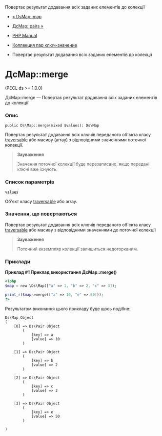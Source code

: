 Повертає результат додавання всіх заданих елементів до колекції

-   [« DsMap::map](ds-map.map.html)
    
-   [ДсMap::pairs »](ds-map.pairs.html)
    
-   [PHP Manual](index.md)
    
-   [Коллекция пар ключ-значение](class.ds-map.html)
    
-   Повертає результат додавання всіх заданих елементів до колекції
    

# ДсMap::merge

(PECL ds >= 1.0.0)

ДсMap::merge — Повертає результат додавання всіх заданих елементів до колекції

### Опис

```methodsynopsis
public Ds\Map::merge(mixed $values): Ds\Map
```

Повертає результат додавання всіх ключів переданого об'єкта класу [traversable](class.traversable.md) або масиву (array) з відповідними значеннями поточної колекції.

> **Зауваження**
> 
> Значення поточної колекції буде перезаписано, якщо передані ключі вже існують.

### Список параметрів

`values`

Об'єкт класу [traversable](class.traversable.md) або array.

### Значення, що повертаються

Повертає результат додавання всіх ключів переданого об'єкта класу [traversable](class.traversable.md) або масиву з відповідними значеннями до поточної колекції

> **Зауваження**
> 
> Поточний екземпляр колекції залишиться недоторканим.

### Приклади

**Приклад #1 Приклад використання **ДсMap::merge()****

```php
<?php
$map = new \Ds\Map(["a" => 1, "b" => 2, "c" => 3]);

print_r($map->merge(["a" => 10, "e" => 50]));
?>
```

Результатом виконання цього прикладу буде щось подібне:

```
Ds\Map Object
(
    [0] => Ds\Pair Object
        (
            [key] => a
            [value] => 10
        )

    [1] => Ds\Pair Object
        (
            [key] => b
            [value] => 2
        )

    [2] => Ds\Pair Object
        (
            [key] => c
            [value] => 3
        )

    [3] => Ds\Pair Object
        (
            [key] => e
            [value] => 50
        )

)
```